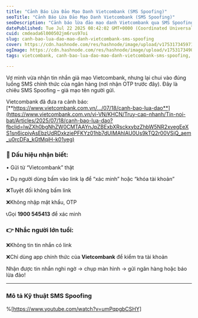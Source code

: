 ```yaml
---
title: "Cảnh Báo Lừa Đảo Mạo Danh Vietcombank (SMS Spoofing)"
seoTitle: "Cảnh Báo Lừa Đảo Mạo Danh Vietcombank (SMS Spoofing)"
seoDescription: "Cảnh báo lừa đảo mạo danh Vietcombank qua SMS Spoofing. Không bấm link lạ hay nhập mật khẩu, OTP. Gọi 1900 545413 để xác minh"
datePublished: Tue Jul 22 2025 08:42:02 GMT+0000 (Coordinated Universal Time)
cuid: cmdeada6l000502jm6rus97oi
slug: canh-bao-lua-dao-mao-danh-vietcombank-sms-spoofing
cover: https://cdn.hashnode.com/res/hashnode/image/upload/v1753173459718/0a4bcd70-a7fc-496d-8807-02671a019640.png
ogImage: https://cdn.hashnode.com/res/hashnode/image/upload/v1753173490085/f63f5499-81b9-47ae-9a0b-9a4c017d9f28.png
tags: vietcombank, canh-bao-lua-dao-mao-danh-vietcombank-sms-spoofing, sms-spoofing

---
```


Vợ mình vừa nhận tin nhắn giả mạo Vietcombank, nhưng lại chui vào đúng luồng SMS chính thức của ngân hàng (nơi nhận OTP trước đây). Đây là chiêu SMS Spoofing – giả mạo tên người gửi.

Vietcombank đã đưa ra cảnh báo: [**https://www.vietcombank.com.vn/.../07/18/canh-bao-lua-dao**](https://www.vietcombank.com.vn/vi-VN/KHCN/Truy-cap-nhanh/Tin-noi-bat/Articles/2025/07/18/canh-bao-lua-dao?fbclid=IwZXh0bgNhZW0CMTAAYnJpZBExbXRsckxybzZhbW5NR2xvegEeXS1sn6icpivAsEbzUdRDxkziePFKYz01hb7dUIMAhlAU0Us9kTQ2r00VSiQ_aem_u0rcDFa_kGtMqiH-k01yeg)

### 📌 Dấu hiệu nhận biết:

• Gửi từ “Vietcombank” thật

• Dụ người dùng bấm vào link lạ để “xác minh” hoặc “khóa tài khoản”

❌Tuyệt đối không bấm link

❌Không nhập mật khẩu, OTP

📞Gọi **1900 545413** để xác minh

### **👉 Nhắc người lớn tuổi:**

❌Không tin tin nhắn có link

❌Chỉ dùng app chính thức của **Vietcombank** để kiểm tra tài khoản

Nhận được tin nhắn nghi ngờ → chụp màn hình → gửi ngân hàng hoặc báo lừa đảo!

---

### Mô tả Kỹ thuật SMS Spoofing

%[https://www.youtube.com/watch?v=umPqpgbCSHY]
